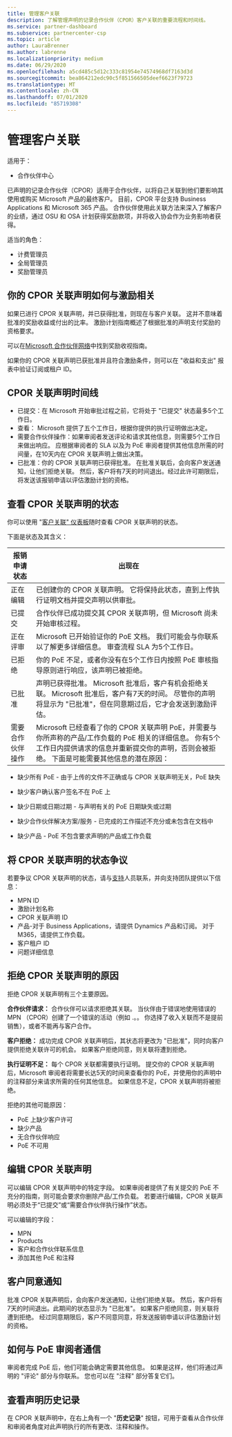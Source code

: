 ```yaml
---
title: 管理客户关联
description: 了解管理声明的记录合作伙伴（CPOR）客户关联的重要流程和时间线。
ms.service: partner-dashboard
ms.subservice: partnercenter-csp
ms.topic: article
author: LauraBrenner
ms.author: labrenne
ms.localizationpriority: medium
ms.date: 06/29/2020
ms.openlocfilehash: a5cd485c5d12c333c81954e74574968df7163d3d
ms.sourcegitcommit: bea864212edc90c5f851566505deef6623f79723
ms.translationtype: MT
ms.contentlocale: zh-CN
ms.lasthandoff: 07/01/2020
ms.locfileid: "85719308"
---
```

# <a name="manage-customer-associations"></a>管理客户关联

适用于：

- 合作伙伴中心

已声明的记录合作伙伴（CPOR）适用于合作伙伴，以将自己关联到他们要影响其使用或购买 Microsoft 产品的最终客户。 目前，CPOR 平台支持 Business Applications 和 Microsoft 365 产品。 合作伙伴使用此关联方法来深入了解客户的业绩，通过 OSU 和 OSA 计划获得奖励款项，并将收入协会作为业务影响者获得。  

适当的角色：

- 计费管理员
- 全局管理员
- 奖励管理员

## <a name="how-your-cpor-association-claim-relates-to-incentives"></a>你的 CPOR 关联声明如何与激励相关

如果已进行 CPOR 关联声明，并已获得批准，则现在与客户关联。 这并不意味着批准的奖励收益或付出的比率。 激励计划指南概述了根据批准的声明支付奖励的资格要求。

可以在[Microsoft 合作伙伴网络](https://aka.ms/partnerincentives)中找到奖励收视指南。

如果你的 CPOR 关联声明已获批准并且符合激励条件，则可以在 "收益和支出" 报表中验证订阅或租户 ID。 

## <a name="cpor-association-claims-timeline"></a>CPOR 关联声明时间线

- 已提交：在 Microsoft 开始审批过程之前，它将处于 "已提交" 状态最多5个工作日。
- 查看： Microsoft 提供了五个工作日，根据你提供的执行证明做出决定。
- 需要合作伙伴操作：如果审阅者发送评论和请求其他信息，则需要5个工作日来做出响应。 应根据审阅者的 SLA 以及为 PoE 审阅者提供其他信息所需的时间量，在10天内在 CPOR 关联声明上做出决策。
- 已批准：你的 CPOR 关联声明已获得批准。 在批准关联后，会向客户发送通知，让他们拒绝关联。 然后，客户将有7天的时间退出。经过此许可期限后，将发送该报销申请以评估激励计划的资格。

## <a name="view-the-status-of-your-cpor-association-claim"></a>查看 CPOR 关联声明的状态

你可以使用 "[客户关联" 仪表板](https://partner.microsoft.com/dashboard/incentives/claims/associations)随时查看 CPOR 关联声明的状态。

下面是状态及其含义：

| 报销申请状态 | 出现在 |
| ------ | ----------- | 
|  正在编辑  | 已创建你的 CPOR 关联声明。 它将保持此状态，直到上传执行证明文档并提交声明以供审批。   |
|  已提交  | 合作伙伴已成功提交其 CPOR 关联声明，但 Microsoft 尚未开始审核过程。   |
|  正在评审  | Microsoft 已开始验证你的 PoE 文档。 我们可能会与你联系以了解更多详细信息。 审查流程 SLA 为5个工作日。  |
|  已拒绝  | 你的 PoE 不足，或者你没有在5个工作日内按照 PoE 审核指导原则进行响应，该声明已被拒绝。   |
|  已批准  | 声明已获得批准。 Microsoft 批准后，客户有机会拒绝关联。 Microsoft 批准后，客户有7天的时间。 尽管你的声明将显示为 "已批准"，但在同意期过后，它才会发送到激励评估。   |
|  需要合作伙伴操作  | Microsoft 已经查看了你的 CPOR 关联声明 PoE，并需要与你所声称的产品/工作负载的 PoE 相关的详细信息。 你有5个工作日内提供请求的信息并重新提交你的声明，否则会被拒绝。 下面是可能需要其他信息的潜在原因：

- 缺少所有 PoE - 由于上传的文件不正确或与 CPOR 关联声明无关，PoE 缺失

- 缺少客户确认客户签名不在 PoE 上

- 缺少日期或日期过期 - 与声明有关的 PoE 日期缺失或过期

- 缺少合作伙伴解决方案/服务 - 已完成的工作描述不充分或未包含在文档中

- 缺少产品 - PoE 不包含要求声明的产品或工作负载 


## <a name="dispute-the-status-of-a-cpor-association-claim"></a>将 CPOR 关联声明的状态争议

若要争议 CPOR 关联声明的状态，请与[支持](https://partner.microsoft.com/dashboard/support/incentives/servicerequests?category=incentives)人员联系，并向支持团队提供以下信息：

- MPN ID
- 激励计划名称 
- CPOR 关联声明 ID 
- 产品-对于 Business Applications，请提供 Dynamics 产品和订阅。 对于 M365，请提供工作负载。 
- 客户租户 ID
- 问题详细信息

## <a name="reasons-a-cpor-association-claim-is-rejected"></a>拒绝 CPOR 关联声明的原因

拒绝 CPOR 关联声明有三个主要原因。

**合作伙伴请求：** 合作伙伴可以请求拒绝其关联。 当伙伴由于错误地使用错误的 MPN （CPOR）创建了一个错误的活动（例如 .。。 你选择了收入关联而不是提前销售），或者不能再与客户合作。

**客户拒绝：** 成功完成 CPOR 关联声明后，其状态将更改为 "已批准"，同时向客户提供拒绝关联许可的机会。 如果客户拒绝同意，则关联将遭到拒绝。

**执行证明不足：** 每个 CPOR 关联都需要执行证明。 提交你的 CPOR 关联声明后，Microsoft 审阅者将需要长达5天的时间来查看你的 PoE，并使用你的声明中的注释部分来请求所需的任何其他信息。 如果信息不足，CPOR 关联声明将被拒绝。

拒绝的其他可能原因：

- PoE 上缺少客户许可
- 缺少产品
- 无合作伙伴响应
- PoE 不可用 

## <a name="edit-your-cpor-association-claim"></a>编辑 CPOR 关联声明

可以编辑 CPOR 关联声明中的特定字段。 如果审阅者提供了有关提交的 PoE 不充分的指南，则可能会要求你删除产品/工作负载。 若要进行编辑，CPOR 关联声明必须处于“已提交”或“需要合作伙伴执行操作”状态。

可以编辑的字段：

- MPN
- Products
- 客户和合作伙伴联系信息
- 添加其他 PoE 和注释

## <a name="customer-consent-notification"></a>客户同意通知

批准 CPOR 关联声明后，会向客户发送通知，让他们拒绝关联。 然后，客户将有7天的时间退出。此期间的状态显示为 "已批准"。 如果客户拒绝同意，则关联将遭到拒绝。 经过同意期限后，客户不同意同意，将发送报销申请以评估激励计划的资格。

## <a name="how-to-communicate-with-poe-reviewers"></a>如何与 PoE 审阅者通信

审阅者完成 PoE 后，他们可能会确定需要其他信息。 如果是这样，他们将通过声明的 "评论" 部分与你联系。 您也可以在 "注释" 部分答复它们。

## <a name="view-claim-history"></a>查看声明历史记录

在 CPOR 关联声明中，在右上角有一个 "**历史记录**" 按钮，可用于查看从合作伙伴和审阅者角度对此声明执行的所有更改、注释和操作。

